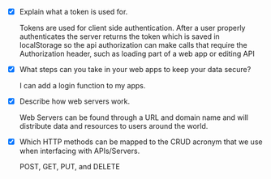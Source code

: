 - [x] Explain what a token is used for.

    Tokens are used for client side authentication. After a user properly authenticates the server returns the token which is saved in localStorage so the api authorization can make calls that require the Authorization header, such as loading part of a web app or editing API

- [x] What steps can you take in your web apps to keep your data secure?

	I can add a login function to my apps.
 
- [x] Describe how web servers work.

	Web Servers can be found through a URL and domain name and will distribute data and resources to users around the world. 
 
- [x] Which HTTP methods can be mapped to the CRUD acronym that we use when interfacing with APIs/Servers.

	POST, GET, PUT, and DELETE
